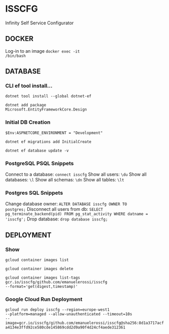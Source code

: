 # ISSCFG
Infinity Self Service Configurator

## DOCKER
Log-in to an image
<code>docker exec -it <container name> /bin/bash</code>

## DATABASE
### CLI ef tool install...
<code>dotnet tool install --global dotnet-ef</code>

<code>dotnet add package Microsoft.EntityFrameworkCore.Design</code>

### Initial DB Creation
<code>$Env:ASPNETCORE_ENVIRONMENT = "Development"</code>

<code>dotnet ef migrations add InitialCreate</code>

<code>dotnet ef database update -v</code>

### PostgreSQL PSQL Snippets
Connect to a database: <code>connect isscfg</code>
Show all users: <code>\du</code>
Show all databases: <code>\l</code>
Show all schemas: <code>\dn</code>
Show all tables: <code>\lt</code>

### Postgres SQL Snippets
Change database owner: <code>ALTER DATABASE isscfg OWNER TO postgres;</code>
Disconnect all users from db: <code>SELECT pg_terminate_backend(pid) FROM pg_stat_activity WHERE datname = 'isscfg';</code>
Drop database: <code>drop database isscfg;</code>

## DEPLOYMENT
### Show
<code>gcloud container images list</code>

<code>gcloud container images delete</code>

<code>gcloud container images list-tags gcr.io/isscfg/github.com/emanuelerossi/isscfg --format='get(digest,timestamp)'</code>

### Google Cloud Run Deployment
<code>gcloud run deploy isscfg --region=europe-west1 --platform=managed --allow-unauthenticated --timeout=10s --image=gcr.io/isscfg/github.com/emanuelerossi/isscfg@sha256:8d1a3717acfa4134e3ffd92ce580cde145869cdd2d9a90f4d24cf4aede312361</code>
